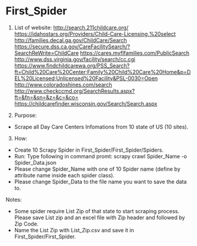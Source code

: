 # First_Spider
1. List of website:
http://search.211childcare.org/
https://idahostars.org/Providers/Child-Care-Licensing,%20select
http://families.decal.ga.gov/ChildCare/Search
https://secure.dss.ca.gov/CareFacilitySearch/?SearchReWrite=ChildCare
https://cares.myflfamilies.com/PublicSearch
http://www.dss.virginia.gov/facility/search/cc.cgi
https://www.findchildcarewa.org/PSS_Search?ft=Child%20Care%20Center;Family%20Child%20Care%20Home&p=DEL%20Licensed;Unlicensed%20Facility&PSL-0030=Open
http://www.coloradoshines.com/search
http://www.checkccmd.org/SearchResults.aspx?ft=&fn=&sn=&z=&c=&co=
https://childcarefinder.wisconsin.gov/Search/Search.aspx

2. Purpose:
- Scrape all Day Care Centers Infomations from 10 state of US (10 sites).

3. How:
- Create 10 Scrapy Spider in First_Spider/First_Spider/Spiders.
- Run: Type following in command promt: scrapy crawl Spider_Name -o Spider_Data.json
- Please change Spider_Name with one of 10 Spider name (define by attribute name inside each spider class).
- Please change Spider_Data to the file name you want to save the data to.

Notes: 
- Some spider require List Zip of that state to start scraping process. Please save List zip and an excel file with Zip header and followed by Zip Code.
- Name the List Zip with List_Zip.csv and save it in First_Spider/First_Spider.
